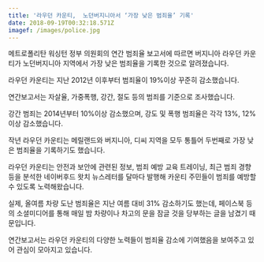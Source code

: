 ```yaml
---
title: '라우던 카운티,  노던버지니아서 ‘가장 낮은 범죄율’ 기록'
date: 2018-09-19T00:32:18.571Z
imagef: /images/police.jpg
---
```

메트로폴리탄 워싱턴 정부 의원회의 연간 범죄율 보고서에 따르면 버지니아 라우던 카운티가 노던버지니아 지역에서 가장 낮은 범죄율을 기록한 것으로 알려졌습니다.



라우던 카운티는 지난 2012년 이후부터 범죄율이 19%이상 꾸준히 감소했습니다. 



연간보고서는 자살율, 가중폭행, 강간, 절도 등의 범죄를 기준으로 조사했습니다. 



강간 범죄는 2014년부터 10%이상 감소했으며, 강도 및 폭행 범죄율은  각각 13%, 12% 이상 감소했습니다.  



작년 라우던 카운티는 메릴랜드와 버지니아, 디씨 지역을 모두 통틀어 두번째로 가장 낮은 범죄율을 기록하기도 했습니다.



라우던 카운티는 안전과 보안에 관련된 정보, 범죄 예방 교육 트레이닝, 최근 범죄 경향 등을 분석한 네이버후드 왓치 뉴스레터를 달마다 발행해 카운티 주민들이 범죄를 예방할 수 있도록 노력해왔습니다. 



실제, 올여름 차량 도난 범죄율은 지난 여름 대비 31% 감소하기도 했는데, 페이스북 등의 소셜미디어를 통해 매일 밤 차량이나 차고의 문을 잠글 것을 당부하는 글을 남겼기 때문입니다. 



연간보고서는 라우던 카운티의 다양한 노력들이 범죄율 감소에 기여했음을 보여주고 있어 관심이 모아지고 있습니다.
